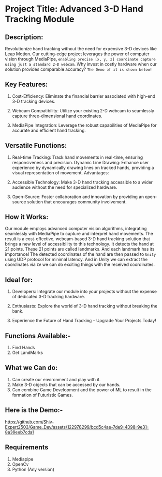 # Project Title: Advanced 3-D Hand Tracking Module

## Description:
Revolutionize hand tracking without the need for expensive 3-D devices like Leap Motion. Our cutting-edge project leverages the power of computer vision through MediaPipe, `enabling precise [x, y, z] coordinate capture using just a standard 2-D webcam`. Why invest in costly hardware when our solution provides comparable accuracy? `The Demo of it is shown below!`

## Key Features:

1. Cost-Efficiency: Eliminate the financial barrier associated with high-end 3-D tracking devices.

2. Webcam Compatibility: Utilize your existing 2-D webcam to seamlessly capture three-dimensional hand coordinates.

3. MediaPipe Integration: Leverage the robust capabilities of MediaPipe for accurate and efficient hand tracking.

## Versatile Functions:

1. Real-time Tracking: Track hand movements in real-time, ensuring responsiveness and precision.
Dynamic Line Drawing: Enhance user experience by dynamically drawing lines on tracked hands, providing a visual representation of movement.
Advantages:

2. Accessible Technology: Make 3-D hand tracking accessible to a wider audience without the need for specialized hardware.

3. Open-Source: Foster collaboration and innovation by providing an open-source solution that encourages community involvement.

## How it Works:
Our module employs advanced computer vision algorithms, integrating seamlessly with MediaPipe to capture and interpret hand movements. The result is a cost-effective, webcam-based 3-D hand tracking solution that brings a new level of accessibility to this technology.
It detects the hand at 21 points.
These 21 points are called landmarks. And each landmark has its importance!
The detected coordinates of the hand are then passed to `Unity` using UDP protocol for minimal latency.
And in Unity we can extract the coordinates via ```C#``` we can do exciting things with the received coordinates. 

## Ideal for:

1. Developers: Integrate our module into your projects without the expense of dedicated 3-D tracking hardware.

2. Enthusiasts: Explore the world of 3-D hand tracking without breaking the bank.

3. Experience the Future of Hand Tracking – Upgrade Your Projects Today!

## Functions Available:-

1. Find Hands
2. Get LandMarks

## What we Can do:

1. Can create our environment and play with it.
2. Make 3-D objects that can be accessed by our hands.
3. Can combine Game Development and the power of ML to result in the formation of Futuristic Games.

   
## Here is the Demo:-
https://github.com/Shiv-Expert2503/Game_Dev/assets/122978299/bcd5c4ae-7de9-4098-9e31-8a39eeb7cda1


## Requirements
1. Mediapipe 
2. OpenCv
3. Python (Any version)
